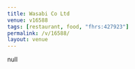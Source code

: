 ```yaml
---
title: Wasabi Co Ltd
venue: v16588
tags: [restaurant, food, "fhrs:427923"]
permalink: /v/16588/
layout: venue
---
```

null
